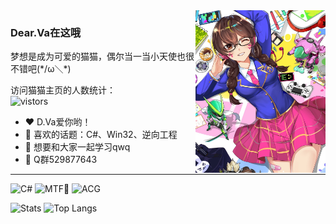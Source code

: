 <img align="right" style="height:260px" src="https://github.com/DearVa/DearVa/blob/master/img/hana.jpg?raw=true"/>

### Dear.Va在这哦
梦想是成为可爱的猫猫，偶尔当一当小天使也很不错吧(\*/ω＼\*)

访问猫猫主页的人数统计：  
![vistors](https://count.getloli.com/get/@DearVa?theme=moebooru)  

- ❤️ D.Va爱你哟！
- 💬 喜欢的话题：C#、Win32、逆向工程
- 🤩 想要和大家一起学习qwq
- 📱 Q群529877643

---

![C#](https://img.shields.io/badge/-C%23-blue) ![MTF🍥](https://img.shields.io/badge/-MTF🍥-pink) ![ACG](https://img.shields.io/badge/-ACG-orange)

![Stats](https://github-readme-stats.vercel.app/api?username=DearVa&show_icons=true)  ![Top Langs](https://github-readme-stats.vercel.app/api/top-langs/?username=DearVa&hide=java)  
